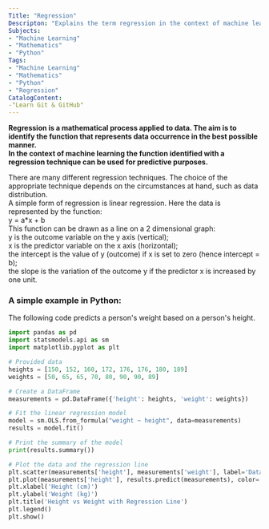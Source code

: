```yaml
---
Title: "Regression"
Descripton: "Explains the term regression in the context of machine learning.  Provides a simple example in Python."
Subjects:
- "Machine Learning"
- "Mathematics"
- "Python"
Tags:
- "Machine Learning"
- "Mathematics"
- "Python"
- "Regression"
CatalogContent:
-"Learn Git & GitHub"
---
```

**Regression is a mathematical process applied to data.   The aim is to identify the function that represents data occurrence in the best possible manner.  
In the context of machine learning the function identified with a regression technique can be used for predictive purposes.**  
  
There are many different regression techniques.  The choice of the appropriate technique depends on the circumstances at hand, such as data distribution.  
A simple form of regression is linear regression.  Here the data is represented by the function:  
y = a*x + b  
This function can be drawn as a line on a 2 dimensional graph:  
y is the outcome variable on the y axis (vertical);    
x is the predictor variable on the x axis (horizontal);  
the intercept is the value of y (outcome) if x is set to zero (hence intercept = b);  
the slope is the variation of the outcome y if the predictor x is increased by one unit.  
  
### A simple example in Python:  
The following code predicts a person's weight based on a person's height.  
```python
import pandas as pd
import statsmodels.api as sm
import matplotlib.pyplot as plt

# Provided data
heights = [150, 152, 160, 172, 176, 176, 180, 189]
weights = [50, 65, 65, 70, 80, 90, 90, 89]

# Create a DataFrame
measurements = pd.DataFrame({'height': heights, 'weight': weights})

# Fit the linear regression model
model = sm.OLS.from_formula("weight ~ height", data=measurements)
results = model.fit()

# Print the summary of the model
print(results.summary())

# Plot the data and the regression line
plt.scatter(measurements['height'], measurements['weight'], label='Data')
plt.plot(measurements['height'], results.predict(measurements), color='red', label='Regression Line')
plt.xlabel('Height (cm)')
plt.ylabel('Weight (kg)')
plt.title('Height vs Weight with Regression Line')
plt.legend()
plt.show()
``` 
